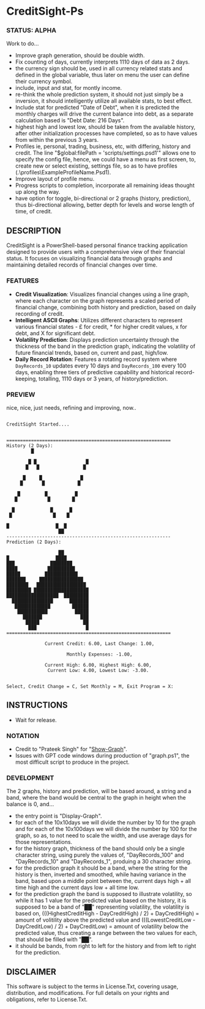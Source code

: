 # CreditSight-Ps

### STATUS: ALPHA
Work to do...
- Improve graph generation, should be double width.
- Fix counting of days, currently interprets 1110 days of data as 2 days.
- the currency sign should be, used in all currency related stats and defined in the global variable, thus later on menu the user can define their currency symbol.
- include, input and stat, for montly income.
- re-think the whole prediction system, it should not just simply be a inversion, it should intelligently utilize all available stats, to best effect.
- Include stat for predicted "Date of Debt", when it is predicted the monthly charges will drive the current balance into debt, as a separate calculation based is "Debt Date: 216 Days".
- highest high and lowest low, should be taken from the available history, after other initialization processes have completed, so as to have values from within the previous 3 years.
- Profiles ie, personal, trading, business, etc, with differing, history and credit. The line "$global:filePath = 'scripts/settings.psd1'" allows one to specify the config file, hence, we could have a menu as first screen, to, create new or select existing, settings file, so as to have profiles (.\profiles\ExampleProfileName.Psd1). 
- Improve layout of profile menu.
- Progress scripts to completion, incorporate all remaining ideas thought up along the way.
- have option for toggle, bi-directional or 2 graphs (history, prediction), thus bi-directional allowing, better depth for levels and worse length of time, of credit. 

## DESCRIPTION
CreditSight is a PowerShell-based personal finance tracking application designed to provide users with a comprehensive view of their financial status. It focuses on visualizing financial data through graphs and maintaining detailed records of financial changes over time.

### FEATURES
- **Credit Visualization**: Visualizes financial changes using a line graph, where each character on the graph represents a scaled period of financial change, combining both history and prediction, based on daily recording of credit.
- **Intelligent ASCII Graphs**: Utilizes different characters to represent various financial states - £ for credit, * for higher credit values, x for debt, and X for significant debt.
- **Volatility Prediction**: Displays prediction uncertainty through the thickness of the band in the prediction graph, indicating the volatility of future financial trends, based on, current and past, high/low.
- **Daily Record Rotation**: Features a rotating record system where `DayRecords_10` updates every 10 days and `DayRecords_100` every 100 days, enabling three tiers of predictive capability and historical record-keeping, totalling, 1110 days or 3 years, of history/prediction.

### PREVIEW
nice, nice, just needs, refining and improving, now..
```

CreditSight Started....


============================================================
History (2 Days):
         █

        █ █                  █
       █   █                █

      █     █              █
     █       █            █

    █         █          █
   █           █        █

  █             █      █
 █               █    █

█                 █  █
                   ██
------------------------------------------------------------
Prediction (2 Days):

                   ██
█                 ████
███             ████████
████           ██████████
█████         ████████████
███████     ████████████████
████████   ██████████████████
█████████ ████████████████████
███████████████████  █████████
  ███████████████      ███████
   █████████████        ██████
    ███████████          █████
      ███████              ███
       █████                ██
        ███                  █
============================================================

              Current Credit: 6.00, Last Change: 1.00,

                      Monthly Expenses: -1.00,

              Current High: 6.00, Highest High: 6.00,
               Current Low: 4.00, Lowest Low: -3.00.


Select, Credit Change = C, Set Monthly = M, Exit Program = X:

```

## INSTRUCTIONS
- Wait for release.

### NOTATION
- Credit to "Prateek Singh" for "[Show-Graph](https://geekeefy.wordpress.com/2017/09/04/plot-graph-in-powershell-console/)".
- Issues with GPT code windows during production of "graph.ps1", the most difficult script to produce in the project.

### DEVELOPMENT
The 2 graphs, history and prediction, will be based around, a string and a band, where the band would be central to the graph in height when the balance is 0, and...
- the entry point is "Display-Graph".
- for each of the 10x10days we will divide the number by 10 for the graph and for each of the 10x100days we will divide the number by 100 for the graph, so as, to not need to scale the width, and use average days for those representations.
- for the history graph, thickness of the band should only be a single character string, using purely the values of, "DayRecords_100" and "DayRecords_10" and "DayRecords_1", produing a 30 character string.
- for the prediction graph it should be a band, where the string for the history is then, inverted and smoothed, while having variance in the band, based upon a middle point between the, current days high + all time high and the current days low + all time low.
- for the prediction graph the band is supposed to illustrate volatility, so while it has 1 value for the predicted value based on the history, it is supposed to be a band of "██" representing volatility, the volatility is based on, (((HighestCreditHigh - DayCreditHigh) / 2) + DayCreditHigh) = amount of volitility above the predicted value and (((LowestCreditLow - DayCreditLow) / 2) + DayCreditLow) = amount of volatility below the predicted value, thus creating a range between the two values for each, that should be filled with "██".
- it should be bands, from right to left for the history and from left to right for the prediction.  

## DISCLAIMER
This software is subject to the terms in License.Txt, covering usage, distribution, and modifications. For full details on your rights and obligations, refer to License.Txt.
